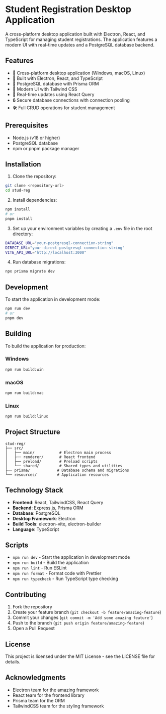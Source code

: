 # Student Registration Desktop Application

A cross-platform desktop application built with Electron, React, and TypeScript for managing student registrations. The application features a modern UI with real-time updates and a PostgreSQL database backend.

## Features

- 🎯 Cross-platform desktop application (Windows, macOS, Linux)
- 🚀 Built with Electron, React, and TypeScript
- 💾 PostgreSQL database with Prisma ORM
- 🎨 Modern UI with Tailwind CSS
- 🔄 Real-time updates using React Query
- 🔒 Secure database connections with connection pooling
- 🛠️ Full CRUD operations for student management

## Prerequisites

- Node.js (v18 or higher)
- PostgreSQL database
- npm or pnpm package manager

## Installation

1. Clone the repository:
```bash
git clone <repository-url>
cd stud-reg
```

2. Install dependencies:
```bash
npm install
# or
pnpm install
```

3. Set up your environment variables by creating a `.env` file in the root directory:
```bash
DATABASE_URL="your-postgresql-connection-string"
DIRECT_URL="your-direct-postgresql-connection-string"
VITE_API_URL="http://localhost:3000"
```

4. Run database migrations:
```bash
npx prisma migrate dev
```

## Development

To start the application in development mode:

```bash
npm run dev
# or
pnpm dev
```

## Building

To build the application for production:

### Windows
```bash
npm run build:win
```

### macOS
```bash
npm run build:mac
```

### Linux
```bash
npm run build:linux
```

## Project Structure

```
stud-reg/
├── src/
│   ├── main/           # Electron main process
│   ├── renderer/       # React frontend
│   ├── preload/        # Preload scripts
│   └── shared/         # Shared types and utilities
├── prisma/            # Database schema and migrations
└── resources/         # Application resources
```

## Technology Stack

- **Frontend**: React, TailwindCSS, React Query
- **Backend**: Express.js, Prisma ORM
- **Database**: PostgreSQL
- **Desktop Framework**: Electron
- **Build Tools**: electron-vite, electron-builder
- **Language**: TypeScript

## Scripts

- `npm run dev` - Start the application in development mode
- `npm run build` - Build the application
- `npm run lint` - Run ESLint
- `npm run format` - Format code with Prettier
- `npm run typecheck` - Run TypeScript type checking

## Contributing

1. Fork the repository
2. Create your feature branch (`git checkout -b feature/amazing-feature`)
3. Commit your changes (`git commit -m 'Add some amazing feature'`)
4. Push to the branch (`git push origin feature/amazing-feature`)
5. Open a Pull Request

## License

This project is licensed under the MIT License - see the LICENSE file for details.

## Acknowledgments

- Electron team for the amazing framework
- React team for the frontend library
- Prisma team for the ORM
- TailwindCSS team for the styling framework
